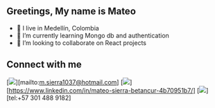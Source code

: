 ## Greetings, My name is Mateo

- 🥑 I live in Medellín, Colombia
- 🌱 I’m currently learning Mongo db and authentication
- 💞️ I’m looking to collaborate on React projects


## Connect with me 
[<img src="https://www.svgrepo.com/show/50815/mail.svg" height="" />][mailto:m.sierra1037@hotmail.com]
[<img src="https://www.svgrepo.com/show/25824/linked-in-logo-of-two-letters.svg" height="" />][https://www.linkedin.com/in/mateo-sierra-betancur-4b70951b7/]
[<img src="https://www.svgrepo.com/show/50815/mail.svg" height="" />][tel:+57 301 488 9182]

<!---
mantra0111/mantra0111 is a ✨ special ✨ repository because its `README.md` (this file) appears on your GitHub profile.
You can click the Preview link to take a look at your changes.
--->
